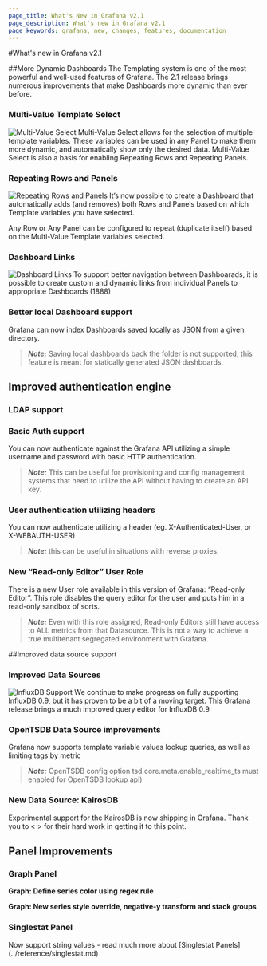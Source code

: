 ```yaml
---
page_title: What's New in Grafana v2.1
page_description: What's new in Grafana v2.1
page_keywords: grafana, new, changes, features, documentation
---
```


#What's new in Grafana v2.1

##More Dynamic Dashboards
The Templating system is one of the most powerful and well-used features of Grafana. The 2.1 release brings numerous improvements that make Dashboards more dynamic than ever before.


### Multi-Value Template Select
![Multi-Value Select](/img/v1/multi-select.gif "Multi-Value Select")
Multi-Value Select allows for the selection of multiple template variables.
These variables can be used in any Panel to make them more dynamic, and automatically show only the desired data.
Multi-Value Select is also a basis for enabling Repeating Rows and Repeating Panels.


### Repeating Rows and Panels
![Repeating Rows and Panels](/img/v1/panel-row-repeat.gif "Repeating Rows and Panels")
It’s now possible to create a Dashboard that automatically adds (and removes) both Rows and Panels based on which Template variables you have selected.

Any Row or Any Panel can be configured to repeat (duplicate itself) based on the Multi-Value Template variables selected.


### Dashboard Links
![Dashboard Links](/img/v1/panel-link.png "Dashboard Links")
To support better navigation between Dashboarads, it is possible to create custom and dynamic links from individual Panels to appropriate Dashboards (1888)


### Better local Dashboard support
Grafana can now index Dashboards saved locally as JSON from a given directory.

> ***Note:*** Saving local dashboards back the folder is not supported; this feature is meant for statically generated JSON dashboards.


## Improved authentication engine

### LDAP support

### Basic Auth support
You can now authenticate against the Grafana API utilizing a simple username and password with basic HTTP authentication.

> ***Note:*** This can be useful for provisioning and config management systems that need to utilize the API without having to create an API key.


### User authentication utilizing headers
You can now authenticate utilizing a header (eg. X-Authenticated-User, or X-WEBAUTH-USER)

> ***Note:*** this can be useful in situations with reverse proxies.


### New “Read-only Editor” User Role
There is a new User role available in this version of Grafana: “Read-only Editor”. This role disables the query editor for the user and puts him in a read-only sandbox of sorts.

> ***Note:*** Even with this role assigned, Read-only Editors still have access to ALL metrics from that Datasource. This is not a way to achieve a true multitenant segregated environment with Grafana.


##Improved data source support

### Improved Data Sources
![InfluxDB Support](/img/v1/Influx-query.gif "InfluxDB Support")
We continue to make progress on fully supporting InfluxDB 0.9, but it has proven to be a bit of a moving target. This Grafana release brings a much improved query editor for InfluxDB 0.9


### OpenTSDB Data Source improvements
Grafana now supports template variable values lookup queries, as well as limiting tags by metric

> ***Note:*** OpenTSDB config option tsd.core.meta.enable_realtime_ts must enabled for OpenTSDB lookup api)


### New Data Source: KairosDB
Experimental support for the KairosDB is now shipping in Grafana. Thank you to < > for their hard work in getting it to this point.



## Panel Improvements

### Graph Panel
**Graph: Define series color using regex rule**

**Graph: New series style override, negative-y transform and stack groups**


### Singlestat Panel
Now support string values - read much more about [Singlestat Panels] (../reference/singlestat.md)
